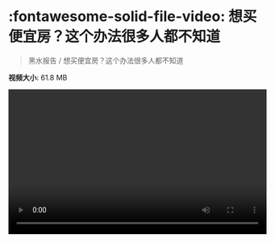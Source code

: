 # :fontawesome-solid-file-video: 想买便宜房？这个办法很多人都不知道

> 黑水报告 / 想买便宜房？这个办法很多人都不知道

**视频大小**: 61.8 MB

<video id="V-ec55cd03a9510b04e9d8481f0c670f97" width="512" height="288" preload="none" playsinline webkit-playsinline></video>